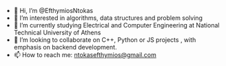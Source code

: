 - 👋 Hi, I’m @EfthymiosNtokas
- 👀 I’m interested in algorithms, data structures and problem solving
- 🌱 I’m currently studying Electrical and Computer Engineering at National Technical University of Athens
- 💞️ I’m looking to collaborate on C++, Python or JS projects , with emphasis on backend development.
- 📫 How to reach me: ntokasefthymios@gmail.com

<!---
EfthymiosNtokas/EfthymiosNtokas is a ✨ special ✨ repository because its `README.md` (this file) appears on your GitHub profile.
You can click the Preview link to take a look at your changes.
--->

